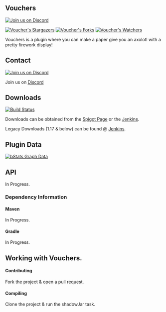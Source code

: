 ## Vouchers

[![Join us on Discord](https://img.shields.io/discord/182615261403283459.svg?label=&logo=discord&logoColor=ffffff&color=7389D8&labelColor=6A7EC2)](https://discord.badbones69.com)

[![Voucher's Stargazers](https://img.shields.io/github/stars/Crazy-Crew/Vouchers?label=stars&logo=github)](https://github.com/Crazy-Crew/Vouchers/stargazers)
[![Voucher's Forks](https://img.shields.io/github/forks/Crazy-Crew/Vouchers?label=forks&logo=github)](https://github.com/Crazy-Crew/Vouchers/network/members)
[![Voucher's Watchers](https://img.shields.io/github/watchers/Crazy-Crew/Vouchers?label=watchers&logo=github)](https://github.com/Crazy-Crew/Vouchers/watchers)

Vouchers is a plugin where you can make a paper give you an axolotl with a pretty firework display!

## Contact
[![Join us on Discord](https://img.shields.io/discord/182615261403283459.svg?label=&logo=discord&logoColor=ffffff&color=7389D8&labelColor=6A7EC2)](https://discord.badbones69.com)

Join us on [Discord](https://discord.badbones69.com)

## Downloads
[![Build Status](https://jenkins.badbones69.com/view/Stable/job/Vouchers/badge/icon)](https://jenkins.badbones69.com/view/Stable/job/Vouchers/)

Downloads can be obtained from the [Spigot Page](https://www.spigotmc.org/resources/vouchers.13654/) or the [Jenkins](https://jenkins.badbones69.com/view/Stable/job/Vouchers/).

Legacy Downloads (1.17 & below) can be found @ [Jenkins](https://jenkins.badbones69.com/view/Legacy/job/Vouchers-Legacy/).

## Plugin Data
[![bStats Graph Data](https://bstats.org/signatures/bukkit/Vouchers.svg)](https://bstats.org/plugin/bukkit/Vouchers/4536)

## API
In Progress.

### Dependency Information

#### Maven
In Progress.

#### Gradle
In Progress.

## Working with Vouchers.

#### Contributing
Fork the project & open a pull request.

#### Compiling
Clone the project & run the shadowJar task.
